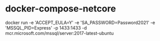 # docker-compose-netcore




docker run -e 'ACCEPT_EULA=Y' -e 'SA_PASSWORD=Password2021' -e 'MSSQL_PID=Express' -p 1433:1433 -d mcr.microsoft.com/mssql/server:2017-latest-ubuntu
